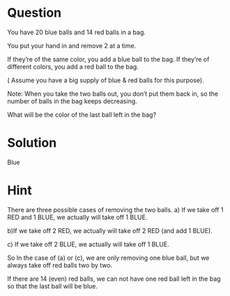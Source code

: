 # Question
You have 20 blue balls and 14 red balls in a bag.

You put your hand in and remove 2 at a time.

If they’re of the same color, you add a blue ball 
to the bag.
If they’re of different colors, you add a red ball 
to the bag.

( Assume you have a big supply of blue & red balls 
for this purpose).

Note: When you take the two balls out, 
you don’t put them back in, 
so the number of balls in the bag keeps decreasing.

What will be the color of the last ball left in the bag?

# Solution
Blue

# Hint
There are three possible cases of removing the two balls.
a) If we take off 1 RED and 1 BLUE, we actually will 
take off 1 BLUE.

b)If we take off 2 RED, we actually will take off 
2 RED (and add 1 BLUE).

c) If we take off 2 BLUE, we actually will take off 
1 BLUE.

So In the case of (a) or (c), we are only 
removing one blue ball, but we always take off 
red balls two by two.

If there are 14 (even) red balls, 
we can not have one red ball left in the bag 
so that the last ball will be blue.
